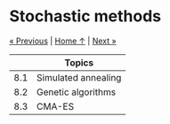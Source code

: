 # Stochastic methods

[« Previous](../7_constraints) \| [Home ↑](../) \| [Next »](../9_further)

|     | Topics              |
| --- | ------------------- |
| 8.1 | Simulated annealing |
| 8.2 | Genetic algorithms  |
| 8.3 | CMA-ES              |

